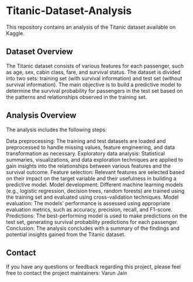 # Titanic-Dataset-Analysis
This repository contains an analysis of the Titanic dataset available on Kaggle. 

Dataset Overview
-
The Titanic dataset consists of various features for each passenger, such as age, sex, cabin class, fare, and survival status. The dataset is divided into two sets: training set (with survival information) and test set (without survival information). The main objective is to build a predictive model to determine the survival probability for passengers in the test set based on the patterns and relationships observed in the training set.


Analysis Overview
-
The analysis includes the following steps:

Data preprocessing: The training and test datasets are loaded and preprocessed to handle missing values, feature engineering, and data transformation as necessary.
Exploratory data analysis: Statistical summaries, visualizations, and data exploration techniques are applied to gain insights into the relationships between various features and the survival outcome.
Feature selection: Relevant features are selected based on their impact on the target variable and their usefulness in building a predictive model.
Model development: Different machine learning models (e.g., logistic regression, decision trees, random forests) are trained using the training set and evaluated using cross-validation techniques.
Model evaluation: The models' performance is assessed using appropriate evaluation metrics, such as accuracy, precision, recall, and F1-score.
Predictions: The best-performing model is used to make predictions on the test set, generating survival probability predictions for each passenger.
Conclusion: The analysis concludes with a summary of the findings and potential insights gained from the Titanic dataset.


Contact
-
If you have any questions or feedback regarding this project, please feel free to contact the project maintainers:
Varun Jain
